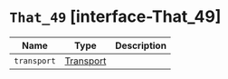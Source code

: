 # `That_49` [interface-That_49]

| Name | Type | Description |
| - | - | - |
| `transport` | [Transport](./Transport.md) | &nbsp; |
